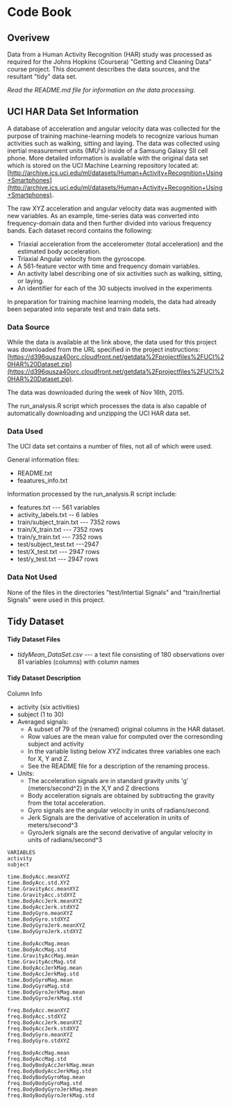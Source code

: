 # Code Book

## Overivew

Data from a Human Activity Recognition (HAR) study was processed as required for the Johns Hopkins (Coursera) "Getting and Cleaning Data" course project. This document describes the data sources, and the resultant "tidy" data set.   

_Read the README.md file for information on the data processing._

## UCI HAR Data Set Information
A database of acceleration and angular velocity data was collected for the purpose of training machine-learning models to recognize various human activities such as walking, sitting and laying.  The data was collected using inertial measurement units (IMU's) inside of a Samsung Galaxy SII cell phone.   More detailed information is available with the original data set which is stored on the UCI Machine Learning repository located at: [http://archive.ics.uci.edu/ml/datasets/Human+Activity+Recognition+Using+Smartphones](http://archive.ics.uci.edu/ml/datasets/Human+Activity+Recognition+Using+Smartphones).

The raw XYZ acceleration and angular velocity data was augmented with new variables. As an example, time-series data was converted into frequency-domain data and then further divided into various frequency bands.  Each dataset record contains the following:

* Triaxial acceleration from the accelerometer (total acceleration) and the estimated body acceleration.
* Triaxial Angular velocity from the gyroscope.
* A 561-feature vector with time and frequency domain variables.
* An activity label describing one of six activities such as walking, sitting, or laying.
* An identifier for each of the 30 subjects involved in the experiments

In preparation for training machine learning models, the data had already been separated into separate test and train data sets.

### Data Source
While the data is available at the link above, the data used for this project was downloaded from the URL specified in the project instructions: [https://d396qusza40orc.cloudfront.net/getdata%2Fprojectfiles%2FUCI%20HAR%20Dataset.zip](https://d396qusza40orc.cloudfront.net/getdata%2Fprojectfiles%2FUCI%20HAR%20Dataset.zip).  

The data was downloaded during the week of Nov 16th, 2015.

The run_analysis.R script which processes the data is also capable of automatically downloading and unzipping the UCI HAR data set.

### Data Used 
The UCI data set contains a number of files, not all of which were used.  

General information files:

* README.txt
* feaatures_info.txt

Information processed by the run_analysis.R script include:

* features.txt --- 561 variables
* activity_labels.txt -- 6 lables
* train/subject_train.txt --- 7352 rows
* train/X_train.txt --- 7352 rows
* train/y_train.txt --- 7352 rows
* test/subject_test.txt ---2947 
* test/X_test.txt --- 2947 rows
* test/y_test.txt --- 2947 rows

### Data Not Used 
None of the files in the directories "test/Intertial Signals" and "train/Inertial Signals" were used in this project.


## Tidy Dataset
#### Tidy Dataset Files

* _tidyMean_DataSet.csv_ ---  a text file consisting of 180 observations over 81 variables (columns) with column names

#### Tidy Dataset Description

Column Info

* activity (six activities)
* subject (1 to 30)
* Averaged signals:
    * A subset of 79 of the (renamed) original columns in the HAR dataset.  
    * Row values are the mean value for computed over the corresonding subject and activity
    * In the variable listing below _XYZ_ indicates three variables one each for X, Y and Z.
    * See the README file for a description of the renaming process. 
* Units:
    * The acceleration signals are in standard gravity units 'g' (meters/second^2) in the X,Y and Z directions
    * Body acceleration signals are obtained by subtracting the gravity from the total acceleration. 
    * Gyro signals are the angular velocity in units of radians/second. 
    * Jerk Signals are the derivative of acceleration in units of meters/second^3
    * GyroJerk signals are the second derivative of angular velocity in units of radians/second^3


```
VARIABLES
activity
subject 

time.BodyAcc.meanXYZ
time.BodyAcc.std.XYZ
time.GravityAcc.meanXYZ
time.GravityAcc.stdXYZ
time.BodyAccJerk.meanXYZ
time.BodyAccJerk.stdXYZ
time.BodyGyro.meanXYZ
time.BodyGyro.stdXYZ
time.BodyGyroJerk.meanXYZ
time.BodyGyroJerk.stdXYZ

time.BodyAccMag.mean
time.BodyAccMag.std
time.GravityAccMag.mean
time.GravityAccMag.std
time.BodyAccJerkMag.mean
time.BodyAccJerkMag.std
time.BodyGyroMag.mean
time.BodyGyroMag.std
time.BodyGyroJerkMag.mean
time.BodyGyroJerkMag.std

freq.BodyAcc.meanXYZ
freq.BodyAcc.stdXYZ
freq.BodyAccJerk.meanXYZ
freq.BodyAccJerk.stdXYZ
freq.BodyGyro.meanXYZ
freq.BodyGyro.stdXYZ

freq.BodyAccMag.mean
freq.BodyAccMag.std
freq.BodyBodyAccJerkMag.mean
freq.BodyBodyAccJerkMag.std
freq.BodyBodyGyroMag.mean
freq.BodyBodyGyroMag.std
freq.BodyBodyGyroJerkMag.mean
freq.BodyBodyGyroJerkMag.std
```


